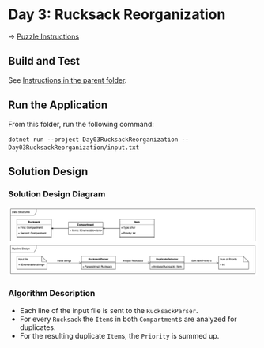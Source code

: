 # Day 3: Rucksack Reorganization

→ [Puzzle Instructions](https://adventofcode.com/2022/day/3)

## Build and Test

See [Instructions in the parent folder](../README.md).

## Run the Application

From this folder, run the following command:

```shell
dotnet run --project Day03RucksackReorganization -- Day03RucksackReorganization/input.txt
```

## Solution Design

### Solution Design Diagram

![Solution Design](./design.drawio.png)

### Algorithm Description

- Each line of the input file is sent to the `RucksackParser`.
- For every `Rucksack` the `Item`s in both `Compartment`s are analyzed for duplicates.
- For the resulting duplicate `Item`s, the `Priority` is summed up.
